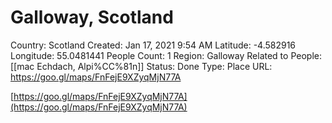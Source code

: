 # Galloway, Scotland

Country: Scotland
Created: Jan 17, 2021 9:54 AM
Latitude: -4.582916
Longitude: 55.0481441
People Count: 1
Region: Galloway
Related to People: [[mac Echdach, Alpi%CC%81n]]
Status: Done
Type: Place
URL: https://goo.gl/maps/FnFejE9XZyqMjN77A

[https://goo.gl/maps/FnFejE9XZyqMjN77A](https://goo.gl/maps/FnFejE9XZyqMjN77A)